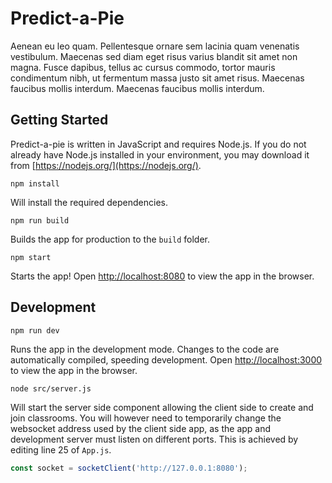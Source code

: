 # Predict-a-Pie

Aenean eu leo quam. Pellentesque ornare sem lacinia quam venenatis vestibulum. Maecenas sed diam eget risus varius blandit sit amet non magna. Fusce dapibus, tellus ac cursus commodo, tortor mauris condimentum nibh, ut fermentum massa justo sit amet risus. Maecenas faucibus mollis interdum. Maecenas faucibus mollis interdum.

## Getting Started

Predict-a-pie is written in JavaScript and requires Node.js. If you do not already have Node.js installed in your environment, you may download it from [https://nodejs.org/](https://nodejs.org/).

```console
npm install
```

Will install the required dependencies.

```console
npm run build
```

Builds the app for production to the `build` folder.

```console
npm start
```

Starts the app! Open [http://localhost:8080](http://localhost:8080) to view the app in the browser.

## Development

```console
npm run dev
````

Runs the app in the development mode. Changes to the code are automatically compiled, speeding development. Open [http://localhost:3000](http://localhost:3000) to view the app in the browser.

```console
node src/server.js
```

Will start the server side component allowing the client side to create and join classrooms. You will however need to temporarily change the websocket address used by the client side app, as the app and development server must listen on different ports. This is achieved by editing line 25 of `App.js`.

```javascript
const socket = socketClient('http://127.0.0.1:8080');
```
